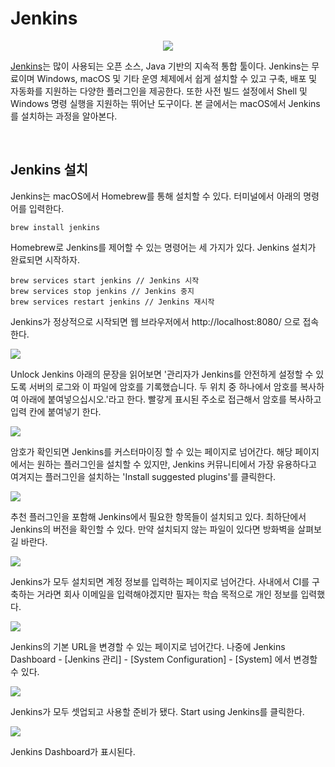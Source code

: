 # Jenkins

<p align="center">
<img src="https://user-images.githubusercontent.com/61190690/231418353-1432a766-f03c-4b84-93e5-6dd71782baab.png">
</p>

[Jenkins](https://www.jenkins.io/)는 많이 사용되는 오픈 소스, Java 기반의 지속적 통합 툴이다. Jenkins는 무료이며 Windows, macOS 및 기타 운영 체제에서 쉽게 설치할 수 있고 구축, 배포 및 자동화를 지원하는 다양한 플러그인을 제공한다. 또한 사전 빌드 설정에서 Shell 및 Windows 명령 실행을 지원하는 뛰어난 도구이다. 본 글에서는 macOS에서 Jenkins를 설치하는 과정을 알아본다.

&nbsp;
## Jenkins 설치

Jenkins는 macOS에서 Homebrew를 통해 설치할 수 있다. 터미널에서 아래의 명령어를 입력한다.

```
brew install jenkins
```

Homebrew로 Jenkins를 제어할 수 있는 명령어는 세 가지가 있다. Jenkins 설치가 완료되면 시작하자.

```
brew services start jenkins // Jenkins 시작
brew services stop jenkins // Jenkins 중지
brew services restart jenkins // Jenkins 재시작
```

Jenkins가 정상적으로 시작되면 웹 브라우저에서 http://localhost:8080/ 으로 접속한다.

<img src="https://user-images.githubusercontent.com/61190690/231441955-29551b67-4eba-4465-a009-0802275401af.png">

Unlock Jenkins 아래의 문장을 읽어보면 '관리자가 Jenkins를 안전하게 설정할 수 있도록 서버의 로그와 이 파일에 암호를 기록했습니다. 두 위치 중 하나에서 암호를 복사하여 아래에 붙여넣으십시오.'라고 한다. 빨갛게 표시된 주소로 접근해서 암호를 복사하고 입력 칸에 붙여넣기 한다.

<img src="https://user-images.githubusercontent.com/61190690/231443094-db4e22ea-deb2-4b24-9547-1ffaa0e9854c.png">

암호가 확인되면 Jenkins를 커스터마이징 할 수 있는 페이지로 넘어간다. 해당 페이지에서는 원하는 플러그인을 설치할 수 있지만, Jenkins 커뮤니티에서 가장 유용하다고 여겨지는 플러그인을 설치하는 'Install suggested plugins'를 클릭한다.

<img src="https://user-images.githubusercontent.com/61190690/231443741-ca2dd30e-177b-403f-bd58-4bebecd4e437.png">

추천 플러그인을 포함해 Jenkins에서 필요한 항목들이 설치되고 있다. 최하단에서 Jenkins의 버전을 확인할 수 있다. 만약 설치되지 않는 파일이 있다면 방화벽을 살펴보길 바란다.

<img src="https://user-images.githubusercontent.com/61190690/231444733-30453ee6-eca4-4e9f-a6e9-39f4e7808a76.png">

Jenkins가 모두 설치되면 계정 정보를 입력하는 페이지로 넘어간다. 사내에서 CI를 구축하는 거라면 회사 이메일을 입력해야겠지만 필자는 학습 목적으로 개인 정보를 입력했다.

<img src="https://user-images.githubusercontent.com/61190690/231445738-3336cfbd-f122-4d9e-b0ea-75d77ca07b5a.png">

Jenkins의 기본 URL을 변경할 수 있는 페이지로 넘어간다. 나중에 Jenkins Dashboard - [Jenkins 관리] - [System Configuration] - [System] 에서 변경할 수 있다.

<img src="https://user-images.githubusercontent.com/61190690/231447112-9892d8fd-f511-4730-844d-722584805606.png">

Jenkins가 모두 셋업되고 사용할 준비가 됐다. Start using Jenkins를 클릭한다.

<img src="https://user-images.githubusercontent.com/61190690/231447349-50784f3f-1332-49ac-827f-151a6c06bc44.png">

Jenkins Dashboard가 표시된다.